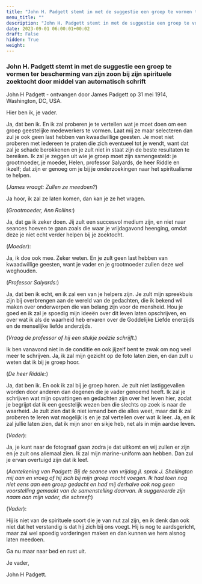 ```yaml
---
title: "John H. Padgett stemt in met de suggestie een groep te vormen ter bescherming van zijn zoon bij zijn spirituele zoektocht door middel van automatisch schrift"
menu_title: ""
description: "John H. Padgett stemt in met de suggestie een groep te vormen ter bescherming van zijn zoon bij zijn spirituele zoektocht door middel van automatisch schrift"
date: 2023-09-01 06:00:01+00:02
draft: False
hidden: True
weight:
---
```

### John H. Padgett stemt in met de suggestie een groep te vormen ter bescherming van zijn zoon bij zijn spirituele zoektocht door middel van automatisch schrift

John H Padgett - ontvangen door James Padgett op 31 mei 1914, Washington, DC, USA.

Hier ben ik, je vader.  

Ja, dat ben ik. En ik zal proberen je te vertellen wat je moet doen om een groep geestelijke medewerkers te vormen. Laat mij ze maar selecteren dan zul je ook geen last hebben van kwaadwillige geesten. Je moet niet proberen met iedereen te praten die zich eventueel tot je wendt, want dat zal je schade berokkenen en je zult niet in staat zijn de beste resultaten te bereiken. Ik zal je zeggen uit wie je groep moet zijn samengesteld: je grootmoeder, je moeder, Helen, professor Salyards, de heer Riddle en ikzelf; dat zijn er genoeg om je bij je onderzoekingen naar het spiritualisme te helpen.  

(*James vraagt: Zullen ze meedoen?*)

Ja hoor, ik zal ze laten komen, dan kan je ze het vragen.  

(*Grootmoeder, Ann Rollins:*)  

Ja, dat ga ik zeker doen. Jij zult een succesvol medium zijn, en niet naar seances hoeven te gaan zoals die waar je vrijdagavond heenging, omdat deze je niet echt verder helpen bij je zoektocht.  

(*Moeder*):  

Ja, ik doe ook mee. Zeker weten. En je zult geen last hebben van kwaadwillige geesten, want je vader en je grootmoeder zullen deze wel weghouden.

(*Professor Salyards:*)

Ja, dat ben ik echt, en ik zal een van je helpers zijn. Je zult mijn spreekbuis zijn bij overbrengen aan de wereld van de gedachten, die ik bekend wil maken over onderwerpen die van belang zijn voor de mensheid. Hou je goed en ik zal je spoedig mijn ideeën over dit leven laten opschrijven, en over wat ik als de waarheid heb ervaren over de Goddelijke Liefde enerzijds en de menselijke liefde anderzijds.  

(*Vraag de professor of hij een stukje poëzie schrijft.*)

Ik ben vanavond niet in de conditie en ook jijzelf bent te zwak om nog veel meer te schrijven. Ja, ik zal mijn gezicht op de foto laten zien, en dan zult u weten dat ik bij je groep hoor.  

(*De heer Riddle:*)

Ja, dat ben ik. En ook ik zal bij je groep horen. Je zult niet lastiggevallen worden door anderen dan degenen die je vader genoemd heeft. Ik zal je schrijven wat mijn opvattingen en gedachten zijn over het leven hier, zodat je begrijpt dat ik een geestelijk wezen ben die slechts op zoek is naar de waarheid. Je zult zien dat ik niet iemand ben die alles weet, maar dat ik zal proberen te leren wat mogelijk is en je zal vertellen over wat ik leer. Ja, en ik zal jullie laten zien, dat ik mijn snor en sikje heb, net als in mijn aardse leven.  

(*Vader*):  

Ja, je kunt naar de fotograaf gaan zodra je dat uitkomt en wij zullen er zijn en je zult ons allemaal zien. Ik zal mijn marine-uniform aan hebben. Dan zul je ervan overtuigd zijn dat ik leef.  

(*Aantekening van Padgett: Bij de seance van vrijdag jl. sprak J. Shellington mij aan en vroeg of hij zich bij mijn groep mocht voegen. Ik had toen nog niet eens aan een groep gedacht en had mij derhalve ook nog geen voorstelling gemaakt van de samenstelling daarvan. Ik suggereerde zijn naam aan mijn vader, die schreef:*)  

(*Vader*):  

Hij is niet van de spirituele soort die je van nut zal zijn, en ik denk dan ook niet dat het verstandig is dat hij zich bij ons voegt. Hij is nog te aardsgericht, maar zal wel spoedig vorderingen maken en dan kunnen we hem alsnog laten meedoen.  

Ga nu maar naar bed en rust uit.

Je vader,  

John H Padgett.
